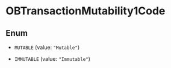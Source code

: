 

# OBTransactionMutability1Code

## Enum


* `MUTABLE` (value: `"Mutable"`)

* `IMMUTABLE` (value: `"Immutable"`)



